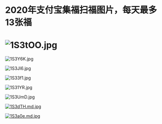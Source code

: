 # 2020年支付宝集福扫福图片，每天最多13张福

# ![1S3tOO.jpg](https://s2.ax1x.com/2020/01/17/1S3tOO.jpg)

![1S3Y6K.jpg](https://s2.ax1x.com/2020/01/17/1S3Y6K.jpg)

![1S3Jl6.jpg](https://s2.ax1x.com/2020/01/17/1S3Jl6.jpg)

![1S33f1.jpg](https://s2.ax1x.com/2020/01/17/1S33f1.jpg)

![1S31YR.jpg](https://s2.ax1x.com/2020/01/17/1S31YR.jpg)

![1S3UmD.jpg](https://s2.ax1x.com/2020/01/17/1S3UmD.jpg)

[![1S3dTH.md.jpg](https://s2.ax1x.com/2020/01/17/1S3dTH.md.jpg)](https://imgchr.com/i/1S3dTH)

[![1S3a0e.md.jpg](https://s2.ax1x.com/2020/01/17/1S3a0e.md.jpg)](https://imgchr.com/i/1S3a0e)